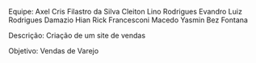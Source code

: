 Equipe: Axel Cris Filastro da Silva
	Cleiton Lino Rodrigues
	Evandro Luiz Rodrigues Damazio
	Hian Rick Francesconi Macedo
	Yasmin Bez Fontana


Descrição: Criação de um site de vendas


Objetivo: Vendas de Varejo
